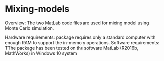 # Mixing-models
Overview: The two MatLab code files are used for mixing model using Monte Carlo simulation.

Hardware requirements: package requires only a standard computer with enough RAM to support the in-memory operations.
Software requirements: TThe package has been tested on the software MatLab  (R2016b, MathWorks) in Windows 10 system 
